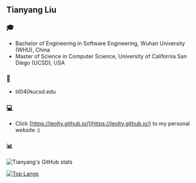 ## Tianyang Liu

### 🎓 
- Bachelor of Engineering in Software Engineering, Wuhan University (WHU), China   
- Master of Science in Computer Science, University of California San Diego (UCSD), USA

### 📧
- til040🌀ucsd.edu

### 💻
- Click [https://leolty.github.io/](https://leolty.github.io/) to my personal website :)

### 📊

![Tianyang's GitHub stats](https://github-readme-stats-two-rho-42.vercel.app/api?username=Leolty&show_icons=true&hide_rank=true&include_all_commits=true&count_private=true)

[![Top Langs](https://github-readme-stats-two-rho-42.vercel.app/api/top-langs/?username=Leolty&count_private=true&langs_count=9&layout=compact&size_weight=1&count_weight=0&custom_title=Most%20Used%20Languages)](https://github.com/anuraghazra/github-readme-stats)
